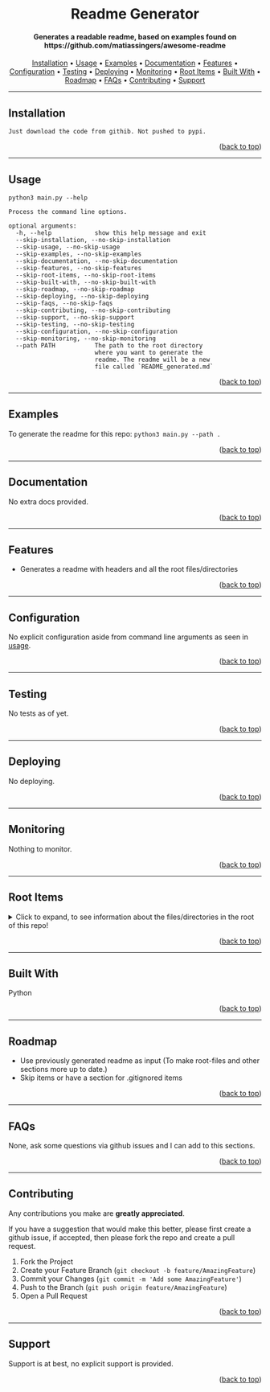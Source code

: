 <div id="top"></div>

<h1 align="center">
  <!-- <br>
  <a href="http://www.example.com"><img src="https://foo.png" alt="TODO" width="200"></a>
  <br> -->
  Readme Generator
  <br>
</h1>

<h4 align="center">Generates a readable readme, based on examples found on https://github.com/matiassingers/awesome-readme</h4>

<!-- <p align="center">
    TODO BADGES
</p> -->

<p align="center">
  <a href="#installation">Installation</a> • <a href="#usage">Usage</a> • <a href="#examples">Examples</a> • <a href="#documentation">Documentation</a> • <a href="#features">Features</a> • <a href="#configuration">Configuration</a> • <a href="#testing">Testing</a> • <a href="#deploying">Deploying</a> • <a href="#monitoring">Monitoring</a> • <a href="#root-items">Root Items</a> • <a href="#built-with">Built With</a> • <a href="#roadmap">Roadmap</a> • <a href="#faqs">FAQs</a> • <a href="#contributing">Contributing</a> • <a href="#support">Support</a>
</p><!-- SECTION TITLE START ---->

<hr>

## Installation

<!-- SECTION TITLE END ---->
```
Just download the code from githib. Not pushed to pypi.
```

<p align="right">(<a href="#top">back to top</a>)</p>

<!-- SECTION TITLE START ---->

<hr>

## Usage

<!-- SECTION TITLE END ---->
`python3 main.py --help`
```
Process the command line options.

optional arguments:
  -h, --help            show this help message and exit
  --skip-installation, --no-skip-installation
  --skip-usage, --no-skip-usage
  --skip-examples, --no-skip-examples
  --skip-documentation, --no-skip-documentation
  --skip-features, --no-skip-features
  --skip-root-items, --no-skip-root-items
  --skip-built-with, --no-skip-built-with
  --skip-roadmap, --no-skip-roadmap
  --skip-deploying, --no-skip-deploying
  --skip-faqs, --no-skip-faqs
  --skip-contributing, --no-skip-contributing
  --skip-support, --no-skip-support
  --skip-testing, --no-skip-testing
  --skip-configuration, --no-skip-configuration
  --skip-monitoring, --no-skip-monitoring
  --path PATH           The path to the root directory
                        where you want to generate the
                        readme. The readme will be a new
                        file called `README_generated.md`
```

<p align="right">(<a href="#top">back to top</a>)</p>

<!-- SECTION TITLE START ---->

<hr>

## Examples

<!-- SECTION TITLE END ---->

To generate the readme for this repo: `python3 main.py --path .`

<p align="right">(<a href="#top">back to top</a>)</p>

<!-- SECTION TITLE START ---->

<hr>

## Documentation

<!-- SECTION TITLE END ---->
No extra docs provided.


<p align="right">(<a href="#top">back to top</a>)</p>

<!-- SECTION TITLE START ---->

<hr>

## Features

<!-- SECTION TITLE END ---->

* Generates a readme with headers and all the root files/directories

<p align="right">(<a href="#top">back to top</a>)</p>

<!-- SECTION TITLE START ---->

<hr>

## Configuration

<!-- SECTION TITLE END ---->
No explicit configuration aside from command line arguments as seen in <a href="#usage">usage</a>.

<p align="right">(<a href="#top">back to top</a>)</p>

<!-- SECTION TITLE START ---->

<hr>

## Testing

<!-- SECTION TITLE END ---->
No tests as of yet.

<p align="right">(<a href="#top">back to top</a>)</p>

<!-- SECTION TITLE START ---->

<hr>

## Deploying

<!-- SECTION TITLE END ---->
No deploying.

<p align="right">(<a href="#top">back to top</a>)</p>

<!-- SECTION TITLE START ---->

<hr>

## Monitoring

<!-- SECTION TITLE END ---->
Nothing to monitor.

<p align="right">(<a href="#top">back to top</a>)</p>

<!-- SECTION TITLE START ---->

<hr>

## Root Items

<!-- SECTION TITLE END ---->
<details>
<summary>Click to expand, to see information about the files/directories in the root of this repo!</summary>
<hr>

### .gitignore :page_facing_up:

The file which tells [git](https://git-scm.com/doc) the files to ignore. Ignored files will not be tracking and committed.<hr>

### .pre-commit-config.yaml :page_facing_up:

The configuration for the [pre-commit](https://pre-commit.com/) check. Which runs checks on every commit.<hr>

### LICENSE :page_facing_up:

The license for the project.<hr>

### README.md :page_facing_up:

The readme file which says various information about the repository.<hr>

### main.py :page_facing_up:

The main script to invoke with python.<hr>

### src :file_folder:

The directory which contains the source code.<hr>
</details>

<p align="right">(<a href="#top">back to top</a>)</p>

<!-- SECTION TITLE START ---->

<hr>

## Built With

<!-- SECTION TITLE END ---->
Python

<p align="right">(<a href="#top">back to top</a>)</p>

<!-- SECTION TITLE START ---->

<hr>

## Roadmap

<!-- SECTION TITLE END ---->

* Use previously generated readme as input (To make root-files and other sections more up to date.)
* Skip items or have a section for .gitignored items


<p align="right">(<a href="#top">back to top</a>)</p>

<!-- SECTION TITLE START ---->

<hr>

## FAQs

<!-- SECTION TITLE END ---->

None, ask some questions via github issues and I can add to this sections.

<p align="right">(<a href="#top">back to top</a>)</p>

<!-- SECTION TITLE START ---->

<hr>

## Contributing

<!-- SECTION TITLE END ---->

Any contributions you make are **greatly appreciated**.

If you have a suggestion that would make this better, please first create a github issue, if accepted, then please fork the repo and create a pull request.

1. Fork the Project
2. Create your Feature Branch (`git checkout -b feature/AmazingFeature`)
3. Commit your Changes (`git commit -m 'Add some AmazingFeature'`)
4. Push to the Branch (`git push origin feature/AmazingFeature`)
5. Open a Pull Request

<p align="right">(<a href="#top">back to top</a>)</p>

<!-- SECTION TITLE START ---->

<hr>

## Support

<!-- SECTION TITLE END ---->

Support is at best, no explicit support is provided.

<p align="right">(<a href="#top">back to top</a>)</p>
